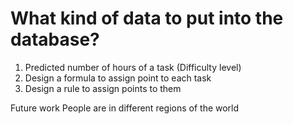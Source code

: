 # What kind of data to put into the database?
1. Predicted number of hours of a task (Difficulty level)
2. Design a formula to assign point to each task
3. Design a rule to assign points to them

Future work
People are in different regions of the world
